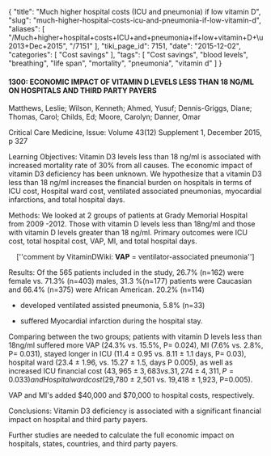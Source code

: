 {
    "title": "Much higher hospital costs (ICU and pneumonia) if low vitamin D",
    "slug": "much-higher-hospital-costs-icu-and-pneumonia-if-low-vitamin-d",
    "aliases": [
        "/Much+higher+hospital+costs+ICU+and+pneumonia+if+low+vitamin+D+\u2013+Dec+2015",
        "/7151"
    ],
    "tiki_page_id": 7151,
    "date": "2015-12-02",
    "categories": [
        "Cost savings"
    ],
    "tags": [
        "Cost savings",
        "blood levels",
        "breathing",
        "life span",
        "mortality",
        "pneumonia",
        "vitamin d"
    ]
}


#### 1300: ECONOMIC IMPACT OF VITAMIN D LEVELS LESS THAN 18 NG/ML ON HOSPITALS AND THIRD PARTY PAYERS

Matthews, Leslie; Wilson, Kenneth; Ahmed, Yusuf; Dennis-Griggs, Diane; Thomas, Carol; Childs, Ed; Moore, Carolyn; Danner, Omar

Critical Care Medicine, Issue: Volume 43(12) Supplement 1, December 2015, p 327

Learning Objectives: Vitamin D3 levels less than 18 ng/ml is associated with increased mortality rate of 30% from all causes. The economic impact of vitamin D3 deficiency has been unknown. We hypothesize that a vitamin D3 less than 18 ng/ml increases the financial burden on hospitals in terms of ICU cost, Hospital ward cost, ventilated associated pneumonias, myocardial infarctions, and total hospital days.

Methods: We looked at 2 groups of patients at Grady Memorial Hospital from 2009 -2012. Those with vitamin D levels less than 18ng/ml and those with vitamin D levels greater than 18 ng/ml. Primary outcomes were ICU cost, total hospital cost, VAP, MI, and total hospital days.

&nbsp; &nbsp; <span>[''comment by VitaminDWiki: __VAP__ = ventilator-associated pneumonia'']</span>

Results: Of the 565 patients included in the study, 26.7% (n=162) were female vs. 71.3% (n=403) males, 31.3 %(n=177) patients were Caucasian and 66.4% (n=375) were African American. 20.2% (n=114) 

* developed ventilated assisted pneumonia, 5.8% (n=33) 

* suffered Myocardial infarction during the hospital stay. 

Comparing between the two groups; patients with vitamin D levels less than 18ng/ml suffered more VAP (24.3% vs. 15.5%, P= 0.024), MI (7.6% vs. 2.8%, P= 0.031), stayed longer in ICU (11.4 ± 0.95 vs. 8.11 ± 1.1 days, P= 0.03), hospital ward (23.4 ± 1.96, vs. 15.27 ± 1.5, days P 0.005), as well as increased ICU financial cost ($43,965 ± 3,683 vs. 31,274 ± 4,311, P=0.033) and Hospital ward cost ($29,780 ± 2,501 vs. 19,418 ± 1,923, P=0.005). 

VAP and MI's added $40,000 and $70,000 to hospital costs, respectively.

Conclusions: Vitamin D3 deficiency is associated with a significant financial impact on hospital and third party payers. 

Further studies are needed to calculate the full economic impact on hospitals, states, countries, and third party payers.